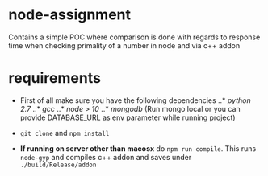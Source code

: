 # node-assignment
Contains a simple POC where comparison is done with regards to response time when checking primality of a number in node and via c++ addon

# requirements
* First of all make sure you have the following dependencies 
  ..* _python 2.7_ 
  ..* _gcc_
  ..* _node > 10_
  ..* _mongodb_ (Run mongo local or you can provide DATABASE_URL as env parameter while running project)

* `git clone` and `npm install`
* **If running on server other than macosx** do `npm run compile`. This runs `node-gyp` and compiles c++ addon and saves under `./build/Release/addon`
